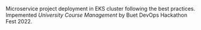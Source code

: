 Microservice project deployment in EKS cluster following the best practices.
Impemented *University Course Management* by 
Buet DevOps Hackathon Fest 2022.

